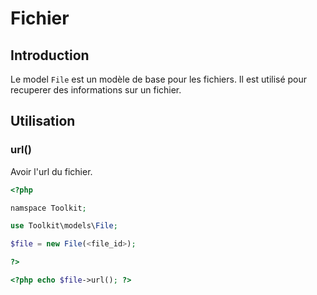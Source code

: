 # Fichier

## Introduction

Le model `File` est un modèle de base pour les fichiers. Il est utilisé pour recuperer des informations sur un fichier.

## Utilisation

### url()

Avoir l'url du fichier.

```php
<?php

namspace Toolkit;

use Toolkit\models\File;

$file = new File(<file_id>);

?>

<?php echo $file->url(); ?>
```
